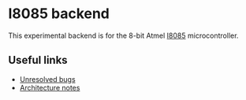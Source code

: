 # I8085 backend

This experimental backend is for the 8-bit Atmel [I8085](https://en.wikipedia.org/wiki/Atmel_I8085) microcontroller.

## Useful links

* [Unresolved bugs](https://llvm.org/bugs/buglist.cgi?product=libraries&component=Backend%3A%20I8085&resolution=---&list_id=109466)
* [Architecture notes](https://github.com/avr-llvm/architecture)
